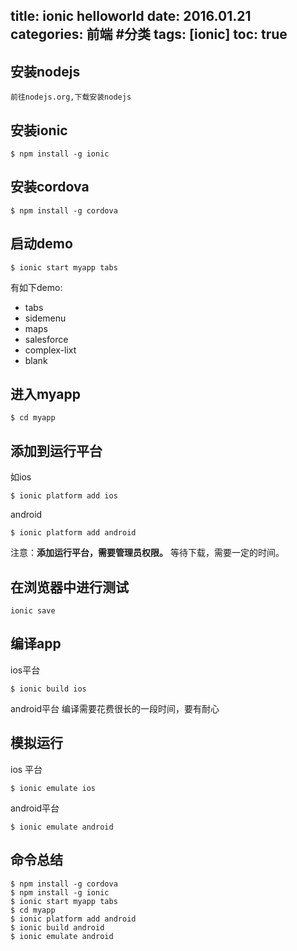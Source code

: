 title: ionic helloworld
date: 2016.01.21
categories: 前端 #分类
tags: [ionic]
toc: true
---
  
## 安装nodejs
 	前往nodejs.org,下载安装nodejs

## 安装ionic
``` 
$ npm install -g ionic
```

## 安装cordova
```
$ npm install -g cordova
```

## 启动demo
```
$ ionic start myapp tabs
```
有如下demo:
* tabs
* sidemenu
* maps
* salesforce
* complex-lixt
* blank

## 进入myapp
```
$ cd myapp
```

## 添加到运行平台
如ios
``` 
$ ionic platform add ios 
```
android
``` 
$ ionic platform add android 
```
注意：__添加运行平台，需要管理员权限。__
等待下载，需要一定的时间。

## 在浏览器中进行测试
```
ionic save
```
## 编译app
ios平台
``` 
$ ionic build ios
```
android平台
编译需要花费很长的一段时间，要有耐心
## 模拟运行
ios 平台
``` 
$ ionic emulate ios
```

android平台
```
$ ionic emulate android
```

## 命令总结
```
$ npm install -g cordova 
$ npm install -g ionic
$ ionic start myapp tabs
$ cd myapp
$ ionic platform add android
$ ionic build android
$ ionic emulate android
```